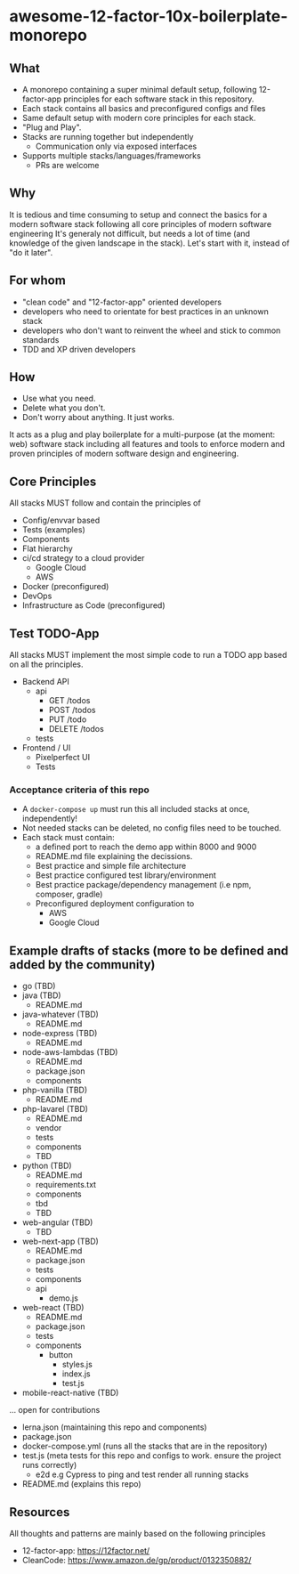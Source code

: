 
awesome-12-factor-10x-boilerplate-monorepo
========================================================================

## What
- A monorepo containing a super minimal default setup, following 12-factor-app principles for each software stack in this repository.
- Each stack contains all basics and preconfigured configs and files
- Same default setup with modern core principles for each stack. 
- "Plug and Play".
- Stacks are running together but independently
  - Communication only via exposed interfaces
- Supports multiple stacks/languages/frameworks 
  - PRs are welcome

## Why
It is tedious and time consuming to setup and connect the basics for a modern software stack following all core principles of modern software engineering
It's generaly not difficult, but needs a lot of time (and knowledge of the given landscape in the stack). 
Let's start with it, instead of "do it later".

## For whom
- "clean code" and "12-factor-app" oriented developers
- developers who need to orientate for best practices in an unknown stack
- developers who don't want to reinvent the wheel and stick to common standards
- TDD and XP driven developers

## How
- Use what you need. 
- Delete what you don't. 
- Don't worry about anything. It just works.

It acts as a plug and play boilerplate for a multi-purpose (at the moment: web) software stack including all features and tools to enforce modern and proven principles of modern software design and engineering.   

## Core Principles
All stacks MUST follow and contain the principles of
- Config/envvar based
- Tests (examples)
- Components
- Flat hierarchy
- ci/cd strategy to a cloud provider
  - Google Cloud
  - AWS
- Docker (preconfigured)
- DevOps
- Infrastructure as Code (preconfigured)

## Test TODO-App
All stacks MUST implement the most simple code to run a TODO app based on all the principles.
- Backend API
  - api
    - GET /todos
    - POST /todos
    - PUT /todo
    - DELETE /todos
  - tests
- Frontend / UI 
  - Pixelperfect UI 
  - Tests

### Acceptance criteria of this repo
- A `docker-compose up` must run this all included stacks at once, independently!
- Not needed stacks can be deleted, no config files need to be touched.
- Each stack must contain:
  - a defined port to reach the demo app within 8000 and 9000
  - README.md file explaining the decissions.
  - Best practice and simple file architecture
  - Best practice configured test library/environment
  - Best practice package/dependency management (i.e npm, composer, gradle)
  - Preconfigured deployment configuration to
    - AWS
    - Google Cloud
  
## Example drafts of stacks (more to be defined and added by the community)
- go (TBD)
- java (TBD)
  - README.md
- java-whatever (TBD)
  - README.md
- node-express (TBD)
  - README.md
- node-aws-lambdas (TBD)
  - README.md
  - package.json
  - components
- php-vanilla (TBD)
  - README.md
- php-lavarel (TBD)
  - README.md
  - vendor
  - tests
  - components
  - TBD
- python (TBD)
  - README.md
  - requirements.txt
  - components
  - tbd
  - TBD
- web-angular (TBD)
  - TBD
- web-next-app (TBD)
  - README.md
  - package.json
  - tests
  - components
  - api
    - demo.js
- web-react (TBD)
  - README.md
  - package.json
  - tests
  - components
    - button
      - styles.js
      - index.js
      - test.js
- mobile-react-native (TBD)

... open for contributions
- lerna.json (maintaining this repo and components)
- package.json
- docker-compose.yml (runs all the stacks that are in the repository)
- test.js (meta tests for this repo and configs to work. ensure the project runs correctly)
  - e2d e.g Cypress to ping and test render all running stacks
- README.md (explains this repo)

## Resources
All thoughts and patterns are mainly based on the following principles
- 12-factor-app: https://12factor.net/
- CleanCode: https://www.amazon.de/gp/product/0132350882/
